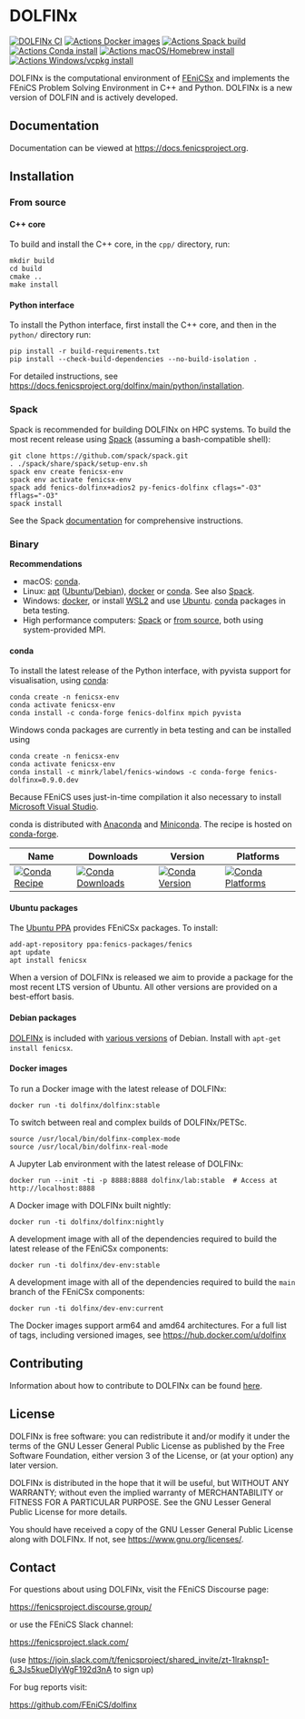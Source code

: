 # DOLFINx

[![DOLFINx CI](https://github.com/FEniCS/dolfinx/actions/workflows/ccpp.yml/badge.svg)](https://github.com/FEniCS/dolfinx/actions/workflows/ccpp.yml)
[![Actions Docker images](https://github.com/FEniCS/dolfinx/actions/workflows/docker-end-user.yml/badge.svg)](https://github.com/FEniCS/dolfinx/actions/workflows/docker-end-user.yml)
[![Actions Spack build](https://github.com/FEniCS/dolfinx/actions/workflows/spack.yml/badge.svg)](https://github.com/FEniCS/dolfinx/actions/workflows/spack.yml)
[![Actions Conda install](https://github.com/FEniCS/dolfinx/actions/workflows/conda.yml/badge.svg)](https://github.com/FEniCS/dolfinx/actions/workflows/conda.yml)
[![Actions macOS/Homebrew install](https://github.com/FEniCS/dolfinx/actions/workflows/macos.yml/badge.svg)](https://github.com/FEniCS/dolfinx/actions/workflows/macos.yml)
[![Actions Windows/vcpkg install](https://github.com/FEniCS/dolfinx/actions/workflows/windows.yml/badge.svg)](https://github.com/FEniCS/dolfinx/actions/workflows/windows.yml)

DOLFINx is the computational environment of
[FEniCSx](https://fenicsproject.org) and implements the FEniCS Problem
Solving Environment in C++ and Python. DOLFINx is a new version of
DOLFIN and is actively developed.

## Documentation

Documentation can be viewed at <https://docs.fenicsproject.org>.

## Installation

### From source

#### C++ core

To build and install the C++ core, in the `cpp/` directory, run:

```shell
mkdir build
cd build
cmake ..
make install
```

#### Python interface

To install the Python interface, first install the C++ core, and then in
the `python/` directory run:

```shell
pip install -r build-requirements.txt
pip install --check-build-dependencies --no-build-isolation .
```

For detailed instructions, see
<https://docs.fenicsproject.org/dolfinx/main/python/installation>.

### Spack

Spack is recommended for building DOLFINx on HPC systems. To build the
most recent release using [Spack](https://spack.readthedocs.io/)
(assuming a bash-compatible shell):

```shell
git clone https://github.com/spack/spack.git
. ./spack/share/spack/setup-env.sh
spack env create fenicsx-env
spack env activate fenicsx-env
spack add fenics-dolfinx+adios2 py-fenics-dolfinx cflags="-O3" fflags="-O3"
spack install
```

See the Spack [documentation](https://spack.readthedocs.io/) for
comprehensive instructions.

### Binary

**Recommendations**

- macOS: [conda](#conda).
- Linux: [apt](#ubuntu-packages)
  ([Ubuntu](#ubuntu-packages)/[Debian](#debian-packages)),
  [docker](#docker-images) or [conda](#conda). See also [Spack](#spack).
- Windows: [docker](#docker-images), or install
  [WSL2](https://docs.microsoft.com/en-us/windows/wsl/install) and use
  [Ubuntu](#ubuntu-packages). [conda](#conda) packages in beta testing.
- High performance computers: [Spack](#spack) or
  [from source](#from-source), both using system-provided MPI.

#### conda

To install the latest release of the Python interface, with pyvista
support for visualisation, using [conda](https://conda.io):

```shell
conda create -n fenicsx-env
conda activate fenicsx-env
conda install -c conda-forge fenics-dolfinx mpich pyvista
```

Windows conda packages are currently in beta testing and can be installed using
```shell
conda create -n fenicsx-env
conda activate fenicsx-env
conda install -c minrk/label/fenics-windows -c conda-forge fenics-dolfinx=0.9.0.dev
```
Because FEniCS uses just-in-time compilation it also necessary to install
[Microsoft Visual Studio](https://visualstudio.microsoft.com/downloads/).

conda is distributed with [Anaconda](https://www.anaconda.com/) and
[Miniconda](https://docs.conda.io/en/latest/miniconda.html). The recipe
is hosted on
[conda-forge](https://github.com/conda-forge/fenics-dolfinx-feedstock).

| Name | Downloads | Version | Platforms |
| --- | --- | --- | --- |
| [![Conda Recipe](https://img.shields.io/badge/recipe-fenics--dolfinx-green.svg)](https://anaconda.org/conda-forge/fenics-dolfinx) | [![Conda Downloads](https://img.shields.io/conda/dn/conda-forge/fenics-dolfinx.svg)](https://anaconda.org/conda-forge/fenics-dolfinx) | [![Conda Version](https://img.shields.io/conda/vn/conda-forge/fenics-dolfinx.svg)](https://anaconda.org/conda-forge/fenics-dolfinx) | [![Conda Platforms](https://img.shields.io/conda/pn/conda-forge/fenics-dolfinx.svg)](https://anaconda.org/conda-forge/fenics-dolfinx) |

#### Ubuntu packages

The [Ubuntu
PPA](https://launchpad.net/~fenics-packages/+archive/ubuntu/fenics)
provides FEniCSx packages. To install:

```shell
add-apt-repository ppa:fenics-packages/fenics
apt update
apt install fenicsx
```

When a version of DOLFINx is released we aim to provide a package for
the most recent LTS version of Ubuntu. All other versions are provided
on a best-effort basis.

#### Debian packages

[DOLFINx](https://tracker.debian.org/pkg/fenics-dolfinx) is included
with [various
versions](https://packages.debian.org/search?keywords=python3-dolfinx&searchon=names&exact=1&suite=all&section=all)
of Debian. Install with `apt-get install fenicsx`.

#### Docker images

To run a Docker image with the latest release of DOLFINx:

```shell
docker run -ti dolfinx/dolfinx:stable
```

To switch between real and complex builds of DOLFINx/PETSc.

```shell
source /usr/local/bin/dolfinx-complex-mode
source /usr/local/bin/dolfinx-real-mode
```

A Jupyter Lab environment with the latest release of DOLFINx:

```shell
docker run --init -ti -p 8888:8888 dolfinx/lab:stable  # Access at http://localhost:8888
```

A Docker image with DOLFINx built nightly:

```shell
docker run -ti dolfinx/dolfinx:nightly
```

A development image with all of the dependencies required to build the
latest release of the FEniCSx components:

```shell
docker run -ti dolfinx/dev-env:stable
```

A development image with all of the dependencies required
to build the `main` branch of the FEniCSx components:

```shell
docker run -ti dolfinx/dev-env:current
```

The Docker images support arm64 and amd64 architectures. For a full list
of tags, including versioned images, see
<https://hub.docker.com/u/dolfinx>

## Contributing

Information about how to contribute to DOLFINx can be found
[here](CONTRIBUTING.md).

## License

DOLFINx is free software: you can redistribute it and/or modify it
under the terms of the GNU Lesser General Public License as published
by the Free Software Foundation, either version 3 of the License, or
(at your option) any later version.

DOLFINx is distributed in the hope that it will be useful, but
WITHOUT ANY WARRANTY; without even the implied warranty of
MERCHANTABILITY or FITNESS FOR A PARTICULAR PURPOSE. See the GNU
Lesser General Public License for more details.

You should have received a copy of the GNU Lesser General Public
License along with DOLFINx. If not, see
<https://www.gnu.org/licenses/>.

## Contact

For questions about using DOLFINx, visit the FEniCS Discourse page:

<https://fenicsproject.discourse.group/>

or use the FEniCS Slack channel:

<https://fenicsproject.slack.com/>

(use <https://join.slack.com/t/fenicsproject/shared_invite/zt-1lraknsp1-6_3Js5kueDIyWgF192d3nA> to sign up)

For bug reports visit:

<https://github.com/FEniCS/dolfinx>
